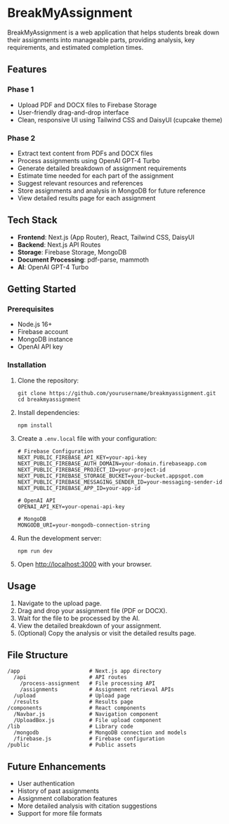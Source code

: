 # BreakMyAssignment

BreakMyAssignment is a web application that helps students break down their assignments into manageable parts, providing analysis, key requirements, and estimated completion times.

## Features

### Phase 1
- Upload PDF and DOCX files to Firebase Storage
- User-friendly drag-and-drop interface
- Clean, responsive UI using Tailwind CSS and DaisyUI (cupcake theme)

### Phase 2
- Extract text content from PDFs and DOCX files
- Process assignments using OpenAI GPT-4 Turbo
- Generate detailed breakdown of assignment requirements
- Estimate time needed for each part of the assignment
- Suggest relevant resources and references
- Store assignments and analysis in MongoDB for future reference
- View detailed results page for each assignment

## Tech Stack

- **Frontend**: Next.js (App Router), React, Tailwind CSS, DaisyUI
- **Backend**: Next.js API Routes
- **Storage**: Firebase Storage, MongoDB
- **Document Processing**: pdf-parse, mammoth
- **AI**: OpenAI GPT-4 Turbo

## Getting Started

### Prerequisites

- Node.js 16+
- Firebase account
- MongoDB instance
- OpenAI API key

### Installation

1. Clone the repository:
   ```
   git clone https://github.com/yourusername/breakmyassignment.git
   cd breakmyassignment
   ```

2. Install dependencies:
   ```
   npm install
   ```

3. Create a `.env.local` file with your configuration:
   ```
   # Firebase Configuration
   NEXT_PUBLIC_FIREBASE_API_KEY=your-api-key
   NEXT_PUBLIC_FIREBASE_AUTH_DOMAIN=your-domain.firebaseapp.com
   NEXT_PUBLIC_FIREBASE_PROJECT_ID=your-project-id
   NEXT_PUBLIC_FIREBASE_STORAGE_BUCKET=your-bucket.appspot.com
   NEXT_PUBLIC_FIREBASE_MESSAGING_SENDER_ID=your-messaging-sender-id
   NEXT_PUBLIC_FIREBASE_APP_ID=your-app-id
   
   # OpenAI API
   OPENAI_API_KEY=your-openai-api-key
   
   # MongoDB
   MONGODB_URI=your-mongodb-connection-string
   ```

4. Run the development server:
   ```
   npm run dev
   ```

5. Open [http://localhost:3000](http://localhost:3000) with your browser.

## Usage

1. Navigate to the upload page.
2. Drag and drop your assignment file (PDF or DOCX).
3. Wait for the file to be processed by the AI.
4. View the detailed breakdown of your assignment.
5. (Optional) Copy the analysis or visit the detailed results page.

## File Structure

```
/app                      # Next.js app directory
  /api                    # API routes
    /process-assignment   # File processing API
    /assignments          # Assignment retrieval APIs
  /upload                 # Upload page
  /results                # Results page
/components               # React components
  /Navbar.js              # Navigation component
  /UploadBox.js           # File upload component
/lib                      # Library code
  /mongodb                # MongoDB connection and models
  /firebase.js            # Firebase configuration
/public                   # Public assets
```

## Future Enhancements

- User authentication
- History of past assignments
- Assignment collaboration features
- More detailed analysis with citation suggestions
- Support for more file formats
